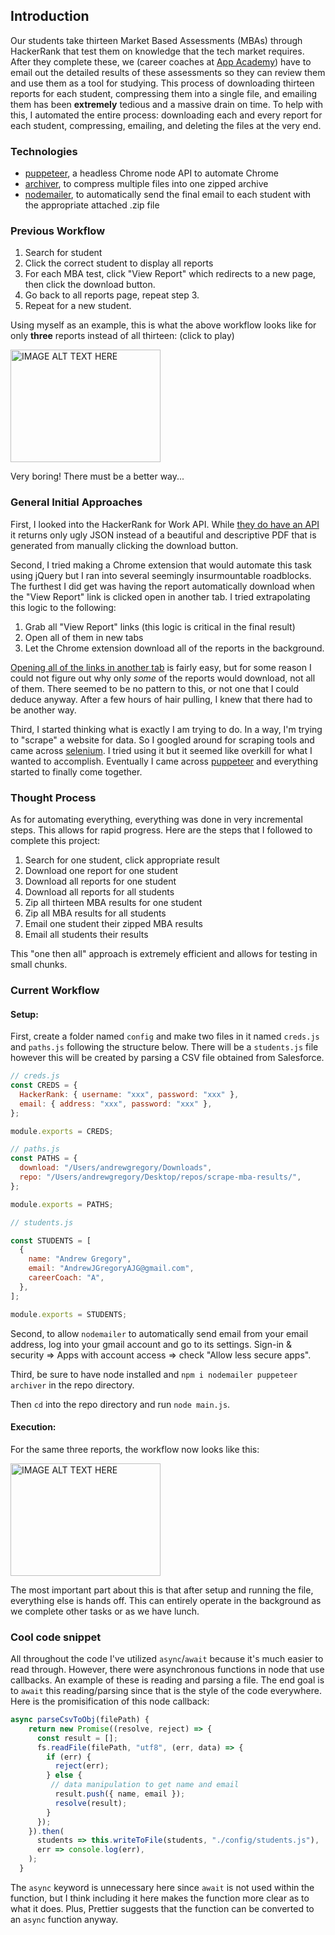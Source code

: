 ## Introduction

Our students take thirteen Market Based Assessments (MBAs) through HackerRank that test them on knowledge that the tech market requires. After they complete these, we (career coaches at [App Academy](https://www.appacademy.io/)) have to email out the detailed results of these assessments so they can review them and use them as a tool for studying. This process of downloading thirteen reports for each student, compressing them into a single file, and emailing them has been **extremely** tedious and a massive drain on time. To help with this, I automated the entire process: downloading each and every report for each student, compressing, emailing, and deleting the files at the very end.

### Technologies

- [puppeteer](https://github.com/GoogleChrome/puppeteer/), a headless Chrome node API to automate Chrome
- [archiver](https://github.com/archiverjs/node-archiver), to compress multiple files into one zipped archive
- [nodemailer](https://github.com/nodemailer/nodemailer), to automatically send the final email to each student with the appropriate attached .zip file

### Previous Workflow

1. Search for student
2. Click the correct student to display all reports
3. For each MBA test, click "View Report" which redirects to a new page, then click the download button.
4. Go back to all reports page, repeat step 3.
5. Repeat for a new student.

Using myself as an example, this is what the above workflow looks like for only **three** reports instead of all thirteen: (click to play)

<a href="http://www.youtube.com/watch?feature=player_embedded&v=3A_IvwM7e1Y
" target="_blank"><img src="http://img.youtube.com/vi/3A_IvwM7e1Y/0.jpg"
alt="IMAGE ALT TEXT HERE" width="240" height="180"></a>

Very boring! There must be a better way...

### General Initial Approaches

First, I looked into the HackerRank for Work API. While [they do have an API](https://www.hackerrank.com/work/apidocs#!/Tests/options_tests) it returns only ugly JSON instead of a beautiful and descriptive PDF that is generated from manually clicking the download button.

Second, I tried making a Chrome extension that would automate this task using jQuery but I ran into several seemingly insurmountable roadblocks. The furthest I did get was having the report automatically download when the "View Report" link is clicked open in another tab. I tried extrapolating this logic to the following:

1. Grab all "View Report" links (this logic is critical in the final result)
2. Open all of them in new tabs
3. Let the Chrome extension download all of the reports in the background.

[Opening all of the links in another tab](https://developer.mozilla.org/en-US/docs/Web/API/Window/open) is fairly easy, but for some reason I could not figure out why only _some_ of the reports would download, not all of them. There seemed to be no pattern to this, or not one that I could deduce anyway. After a few hours of hair pulling, I knew that there had to be another way.

Third, I started thinking what is exactly I am trying to do. In a way, I'm trying to "scrape" a website for data. So I googled around for scraping tools and came across [selenium](https://github.com/SeleniumHQ/selenium). I tried using it but it seemed like overkill for what I wanted to accomplish. Eventually I came across [puppeteer](https://github.com/GoogleChrome/puppeteer/) and everything started to finally come together.

### Thought Process

As for automating everything, everything was done in very incremental steps. This allows for rapid progress. Here are the steps that I followed to complete this project:

1. Search for one student, click appropriate result
2. Download one report for one student
3. Download all reports for one student
4. Download all reports for all students
5. Zip all thirteen MBA results for one student
6. Zip all MBA results for all students
7. Email one student their zipped MBA results
8. Email all students their results

This "one then all" approach is extremely efficient and allows for testing in small chunks.

### Current Workflow

#### Setup:

First, create a folder named `config` and make two files in it named `creds.js` and `paths.js` following the structure below. There will be a `students.js` file however this will be created by parsing a CSV file obtained from Salesforce.

```javascript
// creds.js
const CREDS = {
  HackerRank: { username: "xxx", password: "xxx" },
  email: { address: "xxx", password: "xxx" },
};

module.exports = CREDS;

// paths.js
const PATHS = {
  download: "/Users/andrewgregory/Downloads",
  repo: "/Users/andrewgregory/Desktop/repos/scrape-mba-results/",
};

module.exports = PATHS;

// students.js

const STUDENTS = [
  {
    name: "Andrew Gregory",
    email: "AndrewJGregoryAJG@gmail.com",
    careerCoach: "A",
  },
];

module.exports = STUDENTS;
```

Second, to allow `nodemailer` to automatically send email from your email address, log into your gmail account and go to its settings. Sign-in & security => Apps with account access => check "Allow less secure apps".

Third, be sure to have node installed and `npm i nodemailer puppeteer archiver` in the repo directory.

Then `cd` into the repo directory and run `node main.js`.

#### Execution:

For the same three reports, the workflow now looks like this:

<a href="http://www.youtube.com/watch?feature=player_embedded&v=06ElqxY4w6U
" target="_blank"><img src="http://img.youtube.com/vi/06ElqxY4w6U/0.jpg"
alt="IMAGE ALT TEXT HERE" width="240" height="180"></a>

The most important part about this is that after setup and running the file, everything else is hands off. This can entirely operate in the background as we complete other tasks or as we have lunch.

### Cool code snippet

All throughout the code I've utilized `async`/`await` because it's much easier to read through. However, there were asynchronous functions in node that use callbacks. An example of these is reading and parsing a file. The end goal is to `await` this reading/parsing since that is the style of the code everywhere. Here is the promisification of this node callback:

```js
async parseCsvToObj(filePath) {
    return new Promise((resolve, reject) => {
      const result = [];
      fs.readFile(filePath, "utf8", (err, data) => {
        if (err) {
          reject(err);
        } else {
         // data manipulation to get name and email
          result.push({ name, email });
          resolve(result);
        }
      });
    }).then(
      students => this.writeToFile(students, "./config/students.js"),
      err => console.log(err),
    );
  }
```

The `async` keyword is unnecessary here since `await` is not used within the function, but I think including it here makes the function more clear as to what it does. Plus, Prettier suggests that the function can be converted to an `async` function anyway.
